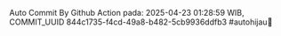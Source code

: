 Auto Commit By Github Action pada: 2025-04-23 01:28:59 WIB, COMMIT_UUID 844c1735-f4cd-49a8-b482-5cb9936ddfb3 #autohijau🗿
